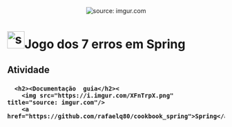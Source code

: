 <div align="center">
    <img src="https://i.imgur.com/w8tTOuT.png" title="source: imgur.com" /> 
</div>
<h1><img src="https://i.imgur.com/JSfXyzm.png" title="source: imgur.com" width="40px"/>Jogo dos 7 erros em Spring</h1>

<h2>Atividade</h2>

<h3><conserte a aplicação e indique os 7 erros presente</h3>


	  <h2><Documentação  guia</h2><
        <img src="https://i.imgur.com/XFnTrpX.png" title="source: imgur.com"/>
        <a href="https://github.com/rafaelq80/cookbook_spring">Spring</a>

